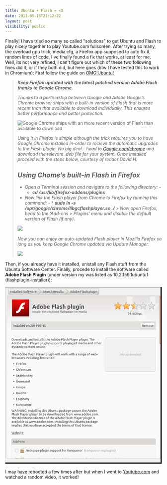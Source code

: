 ```yaml
---
title: Ubuntu + Flash = <3
date: 2011-05-18T21:12:22
layout: post
visibility: public
---
```


Finally! I have tried so many so called "solutions" to get Ubuntu and Flash to play nicely together to play Youtube.com fullscreen. After trying so many, the overload gpu trick, media.cfg, a Firefox app supposed to auto fix it, random lines of code, I've finally found a fix that works, at least for me. Well, its not very refined, I can't figure out which of these two following fixes did it, or if they both did, but here goes (btw I have tested this to work in Chromium): First follow the guide on [OMG!Ubuntu!](http://www.omgubuntu.co.uk/2010/11/use-chromes-auto-updated-flash-in-firefox/)

> _**Keep Firefox updated with the latest patched version Adobe Flash thanks to Google Chrome.**_
>
> _Thanks to a partnership between Google and Adobe Google’s Chrome browser ships with a built-in version of Flash that is more recent than that available to download individually. This ensures better performance and better protection._
>
> ![Google Chrome ships with an more recent version of Flash than available to download](https://cdn.omgubuntu.co.uk/wp-content/uploads/2010/11/Selection_006-500x225.png)
>
> _Using it in Firefox is simple although the trick requires you to have Google Chrome installed in-order to recieve the automatic upgrades to the Flash plugin. No big deal – head to [Google.com/chrome](http://google.com/chrome) and download the relevant .deb file for your system. Once installed proceed with the steps below, courtesy of reader David H._
>
> ## _Using Chome’s built-in Flash in Firefox_
>
> - _Open a Terminal session and navigate to the following directory: -_
>   - _**cd /usr/lib/firefox-addons/plugins**_
> - _Now link the Flash player from Chrome to Firefox by running this command: -_ \* _**sudo ln -s /opt/google/chrome/libgcflashplayer.so ./**_ > _Now open Firefox, head to the ‘Add-ons > Plugins’ menu and disable the default version of Flash (if any)._
>
> ![](https://cdn.omgubuntu.co.uk/wp-content/uploads/2010/11/Add-ons_007-500x390.png)
>
> _Now you can enjoy an auto-updated Flash player in Mozilla Firefox so long as you keep Google Chrome updated via Update Manager._
>
> ![](https://cl.ly/3W471L0c331r0q373X12/Screen_shot_2010-11-29_at_6.57.41_PM.png)

Then, if you already have it installed, unistall any Flash stuff from the Ubuntu Software Center. Finally, procede to install the software called **Adobe Flash Plugin** (under version my was listed as 10.2.159.1ubuntu1 (flashplugin-installer)):

![](screenshot-ubuntu-software-center.png)

I may have rebooted a few times after but when I went to [Youtube.com](http://www.youtube.com/watch?v=GI6CfKcMhjY) and watched a random video, it worked!
